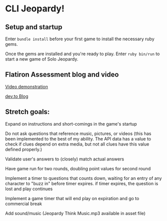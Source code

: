 # CLI Jeopardy!

## Setup and startup

Enter `bundle install` before your first game to install the necessary ruby gems.

Once the gems are installed and you're ready to play. Enter `ruby bin/run` to start a new game of Solo Jeopardy.


## Flatiron Assessment blog and video

[Video demonstration](https://vimeo.com/472039062)

[dev.to Blog](https://dev.to/spenser6131/adding-flavor-to-a-ruby-cli-application-4jae)




## Stretch goals:
    
    
  Expand on instructions and short-comings in the game's startup


  Do not ask questions that reference music, pictures, or videos (this has been implemented to the best of my ability. The API data
  has a value to check if clues depend on extra media, but not all clues have this value defined properly.)


  Validate user's answers to (closely) match actual answers


  Have game run for two rounds, doubling point values for second round


  Implement a timer to questions that counts down, waiting for an entry of any character to "buzz in" before timer expires. if timer expires, the question is lost and play continues


  Implement a game timer that will end play on expiration and go to commercial break


  Add sound/music (Jeopardy Think Music.mp3 available in asset file)
